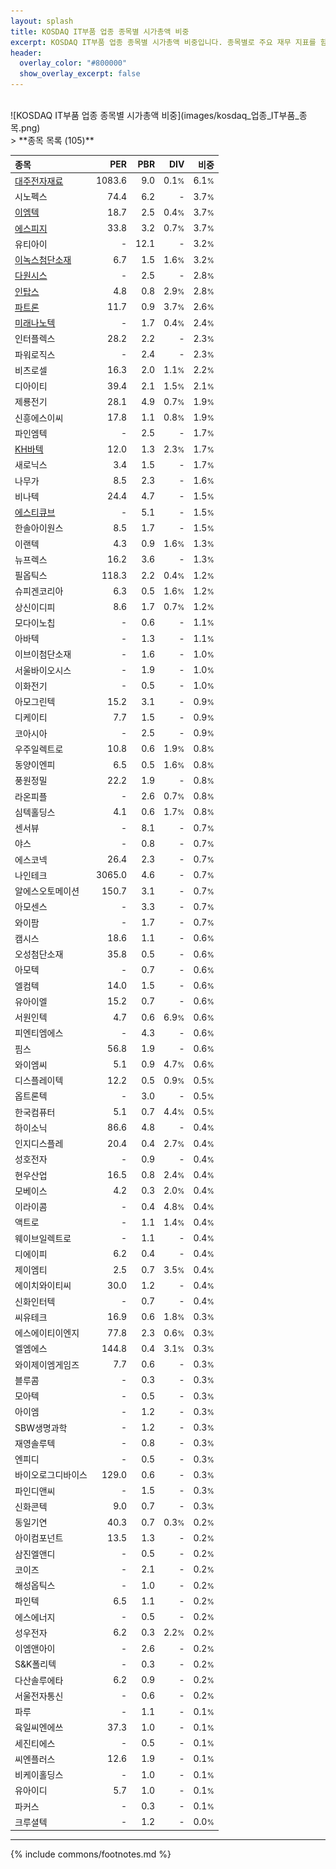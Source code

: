 ```yaml
---
layout: splash
title: KOSDAQ IT부품 업종 종목별 시가총액 비중
excerpt: KOSDAQ IT부품 업종 종목별 시가총액 비중입니다. 종목별로 주요 재무 지표를 함께 표시합니다.
header:
  overlay_color: "#800000"
  show_overlay_excerpt: false
---
```

<br>
![KOSDAQ IT부품 업종 종목별 시가총액 비중](images/kosdaq_업종_IT부품_종목.png)
<br>
> **종목 목록 (105)**<a id="list"></a>

| **종목** | **PER** | **PBR** | **DIV** | **비중** |
| :------- | ------: | ------: | ------: | -------: |
| [대주전자재료](/078600/) | 1083.6 | 9.0 | 0.1<small>%</small> | 6.1<small>%</small> |
| 시노펙스 | 74.4 | 6.2 | - | 3.7<small>%</small> |
| [이엠텍](/091120/) | 18.7 | 2.5 | 0.4<small>%</small> | 3.7<small>%</small> |
| [에스피지](/058610/) | 33.8 | 3.2 | 0.7<small>%</small> | 3.7<small>%</small> |
| 유티아이 | - | 12.1 | - | 3.2<small>%</small> |
| [이녹스첨단소재](/272290/) | 6.7 | 1.5 | 1.6<small>%</small> | 3.2<small>%</small> |
| [다원시스](/068240/) | - | 2.5 | - | 2.8<small>%</small> |
| [인탑스](/049070/) | 4.8 | 0.8 | 2.9<small>%</small> | 2.8<small>%</small> |
| [파트론](/091700/) | 11.7 | 0.9 | 3.7<small>%</small> | 2.6<small>%</small> |
| [미래나노텍](/095500/) | - | 1.7 | 0.4<small>%</small> | 2.4<small>%</small> |
| 인터플렉스 | 28.2 | 2.2 | - | 2.3<small>%</small> |
| 파워로직스 | - | 2.4 | - | 2.3<small>%</small> |
| 비츠로셀 | 16.3 | 2.0 | 1.1<small>%</small> | 2.2<small>%</small> |
| 디아이티 | 39.4 | 2.1 | 1.5<small>%</small> | 2.1<small>%</small> |
| 제룡전기 | 28.1 | 4.9 | 0.7<small>%</small> | 1.9<small>%</small> |
| 신흥에스이씨 | 17.8 | 1.1 | 0.8<small>%</small> | 1.9<small>%</small> |
| 파인엠텍 | - | 2.5 | - | 1.7<small>%</small> |
| [KH바텍](/060720/) | 12.0 | 1.3 | 2.3<small>%</small> | 1.7<small>%</small> |
| 새로닉스 | 3.4 | 1.5 | - | 1.7<small>%</small> |
| 나무가 | 8.5 | 2.3 | - | 1.6<small>%</small> |
| 비나텍 | 24.4 | 4.7 | - | 1.5<small>%</small> |
| [에스티큐브](/052020/) | - | 5.1 | - | 1.5<small>%</small> |
| 한솔아이원스 | 8.5 | 1.7 | - | 1.5<small>%</small> |
| 이랜텍 | 4.3 | 0.9 | 1.6<small>%</small> | 1.3<small>%</small> |
| 뉴프렉스 | 16.2 | 3.6 | - | 1.3<small>%</small> |
| 필옵틱스 | 118.3 | 2.2 | 0.4<small>%</small> | 1.2<small>%</small> |
| 슈피겐코리아 | 6.3 | 0.5 | 1.6<small>%</small> | 1.2<small>%</small> |
| 상신이디피 | 8.6 | 1.7 | 0.7<small>%</small> | 1.2<small>%</small> |
| 모다이노칩 | - | 0.6 | - | 1.1<small>%</small> |
| 아바텍 | - | 1.3 | - | 1.1<small>%</small> |
| 이브이첨단소재 | - | 1.6 | - | 1.0<small>%</small> |
| 서울바이오시스 | - | 1.9 | - | 1.0<small>%</small> |
| 이화전기 | - | 0.5 | - | 1.0<small>%</small> |
| 아모그린텍 | 15.2 | 3.1 | - | 0.9<small>%</small> |
| 디케이티 | 7.7 | 1.5 | - | 0.9<small>%</small> |
| 코아시아 | - | 2.5 | - | 0.9<small>%</small> |
| 우주일렉트로 | 10.8 | 0.6 | 1.9<small>%</small> | 0.8<small>%</small> |
| 동양이엔피 | 6.5 | 0.5 | 1.6<small>%</small> | 0.8<small>%</small> |
| 풍원정밀 | 22.2 | 1.9 | - | 0.8<small>%</small> |
| 라온피플 | - | 2.6 | 0.7<small>%</small> | 0.8<small>%</small> |
| 심텍홀딩스 | 4.1 | 0.6 | 1.7<small>%</small> | 0.8<small>%</small> |
| 센서뷰 | - | 8.1 | - | 0.7<small>%</small> |
| 야스 | - | 0.8 | - | 0.7<small>%</small> |
| 에스코넥 | 26.4 | 2.3 | - | 0.7<small>%</small> |
| 나인테크 | 3065.0 | 4.6 | - | 0.7<small>%</small> |
| 알에스오토메이션 | 150.7 | 3.1 | - | 0.7<small>%</small> |
| 아모센스 | - | 3.3 | - | 0.7<small>%</small> |
| 와이팜 | - | 1.7 | - | 0.7<small>%</small> |
| 캠시스 | 18.6 | 1.1 | - | 0.6<small>%</small> |
| 오성첨단소재 | 35.8 | 0.5 | - | 0.6<small>%</small> |
| 아모텍 | - | 0.7 | - | 0.6<small>%</small> |
| 엘컴텍 | 14.0 | 1.5 | - | 0.6<small>%</small> |
| 유아이엘 | 15.2 | 0.7 | - | 0.6<small>%</small> |
| 서원인텍 | 4.7 | 0.6 | 6.9<small>%</small> | 0.6<small>%</small> |
| 피엔티엠에스 | - | 4.3 | - | 0.6<small>%</small> |
| 핌스 | 56.8 | 1.9 | - | 0.6<small>%</small> |
| 와이엠씨 | 5.1 | 0.9 | 4.7<small>%</small> | 0.6<small>%</small> |
| 디스플레이텍 | 12.2 | 0.5 | 0.9<small>%</small> | 0.5<small>%</small> |
| 옵트론텍 | - | 3.0 | - | 0.5<small>%</small> |
| 한국컴퓨터 | 5.1 | 0.7 | 4.4<small>%</small> | 0.5<small>%</small> |
| 하이소닉 | 86.6 | 4.8 | - | 0.4<small>%</small> |
| 인지디스플레 | 20.4 | 0.4 | 2.7<small>%</small> | 0.4<small>%</small> |
| 성호전자 | - | 0.9 | - | 0.4<small>%</small> |
| 현우산업 | 16.5 | 0.8 | 2.4<small>%</small> | 0.4<small>%</small> |
| 모베이스 | 4.2 | 0.3 | 2.0<small>%</small> | 0.4<small>%</small> |
| 이라이콤 | - | 0.4 | 4.8<small>%</small> | 0.4<small>%</small> |
| 액트로 | - | 1.1 | 1.4<small>%</small> | 0.4<small>%</small> |
| 웨이브일렉트로 | - | 1.1 | - | 0.4<small>%</small> |
| 디에이피 | 6.2 | 0.4 | - | 0.4<small>%</small> |
| 제이엠티 | 2.5 | 0.7 | 3.5<small>%</small> | 0.4<small>%</small> |
| 에이치와이티씨 | 30.0 | 1.2 | - | 0.4<small>%</small> |
| 신화인터텍 | - | 0.7 | - | 0.4<small>%</small> |
| 씨유테크 | 16.9 | 0.6 | 1.8<small>%</small> | 0.3<small>%</small> |
| 에스에이티이엔지 | 77.8 | 2.3 | 0.6<small>%</small> | 0.3<small>%</small> |
| 엘엠에스 | 144.8 | 0.4 | 3.1<small>%</small> | 0.3<small>%</small> |
| 와이제이엠게임즈 | 7.7 | 0.6 | - | 0.3<small>%</small> |
| 블루콤 | - | 0.3 | - | 0.3<small>%</small> |
| 모아텍 | - | 0.5 | - | 0.3<small>%</small> |
| 아이엠 | - | 1.2 | - | 0.3<small>%</small> |
| SBW생명과학 | - | 1.2 | - | 0.3<small>%</small> |
| 재영솔루텍 | - | 0.8 | - | 0.3<small>%</small> |
| 엔피디 | - | 0.5 | - | 0.3<small>%</small> |
| 바이오로그디바이스 | 129.0 | 0.6 | - | 0.3<small>%</small> |
| 파인디앤씨 | - | 1.5 | - | 0.3<small>%</small> |
| 신화콘텍 | 9.0 | 0.7 | - | 0.3<small>%</small> |
| 동일기연 | 40.3 | 0.7 | 0.3<small>%</small> | 0.2<small>%</small> |
| 아이컴포넌트 | 13.5 | 1.3 | - | 0.2<small>%</small> |
| 삼진엘앤디 | - | 0.5 | - | 0.2<small>%</small> |
| 코이즈 | - | 2.1 | - | 0.2<small>%</small> |
| 해성옵틱스 | - | 1.0 | - | 0.2<small>%</small> |
| 파인텍 | 6.5 | 1.1 | - | 0.2<small>%</small> |
| 에스에너지 | - | 0.5 | - | 0.2<small>%</small> |
| 성우전자 | 6.2 | 0.3 | 2.2<small>%</small> | 0.2<small>%</small> |
| 이엠앤아이 | - | 2.6 | - | 0.2<small>%</small> |
| S&K폴리텍 | - | 0.3 | - | 0.2<small>%</small> |
| 다산솔루에타 | 6.2 | 0.9 | - | 0.2<small>%</small> |
| 서울전자통신 | - | 0.6 | - | 0.2<small>%</small> |
| 파루 | - | 1.1 | - | 0.1<small>%</small> |
| 육일씨엔에쓰 | 37.3 | 1.0 | - | 0.1<small>%</small> |
| 세진티에스 | - | 0.5 | - | 0.1<small>%</small> |
| 씨엔플러스 | 12.6 | 1.9 | - | 0.1<small>%</small> |
| 비케이홀딩스 | - | 1.0 | - | 0.1<small>%</small> |
| 유아이디 | 5.7 | 1.0 | - | 0.1<small>%</small> |
| 파커스 | - | 0.3 | - | 0.1<small>%</small> |
| 크루셜텍 | - | 1.2 | - | 0.0<small>%</small> |

---
{% include commons/footnotes.md %}